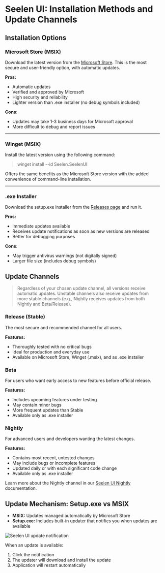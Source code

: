 # Seelen UI: Installation Methods and Update Channels

## Installation Options

### Microsoft Store (MSIX)

Download the latest version from the
[Microsoft Store](https://www.microsoft.com/store). This is the most secure and
user-friendly option, with automatic updates.

**Pros:**

- Automatic updates
- Verified and approved by Microsoft
- High security and reliability
- Lighter version than .exe installer (no debug symbols included)

**Cons:**

- Updates may take 1-3 business days for Microsoft approval
- More difficult to debug and report issues

---

### Winget (MSIX)

Install the latest version using the following command:

> winget install --id Seelen.SeelenUI

Offers the same benefits as the Microsoft Store version with the added
convenience of command-line installation.

---

### .exe Installer

Download the setup.exe installer from the
[Releases page](https://github.com/eythaann/Seelen-UI/releases) and run it.

**Pros:**

- Immediate updates available
- Receives update notifications as soon as new versions are released
- Better for debugging purposes

**Cons:**

- May trigger antivirus warnings (not digitally signed)
- Larger file size (includes debug symbols)

## Update Channels

> Regardless of your chosen update channel, all versions receive automatic
> updates. Unstable channels also receive updates from more stable channels
> (e.g., Nightly receives updates from both Nightly and Beta/Release).

### Release (Stable)

The most secure and recommended channel for all users.

**Features:**

- Thoroughly tested with no critical bugs
- Ideal for production and everyday use
- Available on Microsoft Store, Winget (.msix), and as .exe installer

### Beta

For users who want early access to new features before official release.

**Features:**

- Includes upcoming features under testing
- May contain minor bugs
- More frequent updates than Stable
- Available only as .exe installer

### Nightly

For advanced users and developers wanting the latest changes.

**Features:**

- Contains most recent, untested changes
- May include bugs or incomplete features
- Updated daily or with each significant code change
- Available only as .exe installer

Learn more about the Nightly channel in our
[Seelen UI Nightly](https://seelen.io/blog/nightly) documentation.

## Update Mechanism: Setup.exe vs MSIX

- **MSIX:** Updates managed automatically by Microsoft Store
- **Setup.exe:** Includes built-in updater that notifies you when updates are
  available

![Seelen UI update notification](https://github.com/Seelen-Inc/slu-blog/blob/master/blog/seelen-ui-distribution-channels/image.png?raw=true)

When an update is available:

1. Click the notification
2. The updater will download and install the update
3. Application will restart automatically
